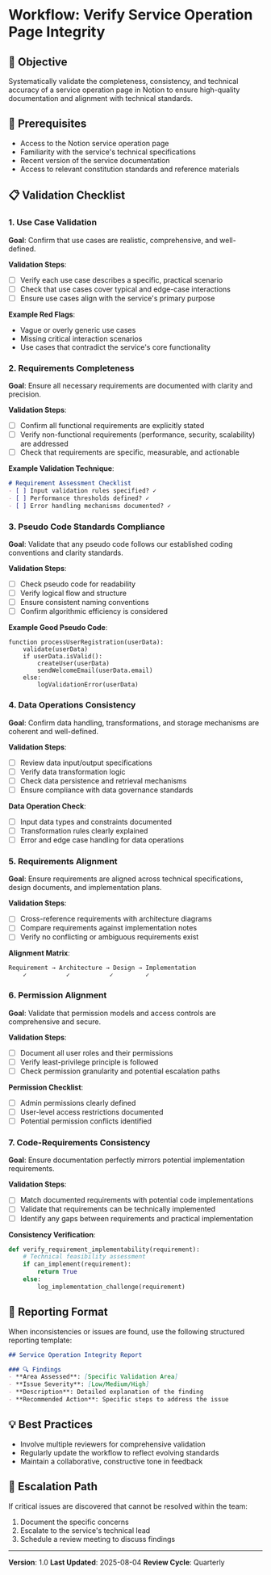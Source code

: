 # Workflow: Verify Service Operation Page Integrity

## 🎯 Objective
Systematically validate the completeness, consistency, and technical accuracy of a service operation page in Notion to ensure high-quality documentation and alignment with technical standards.

## 🚦 Prerequisites
- Access to the Notion service operation page
- Familiarity with the service's technical specifications
- Recent version of the service documentation
- Access to relevant constitution standards and reference materials

## 📋 Validation Checklist

### 1. Use Case Validation
**Goal**: Confirm that use cases are realistic, comprehensive, and well-defined.

**Validation Steps**:
- [ ] Verify each use case describes a specific, practical scenario
- [ ] Check that use cases cover typical and edge-case interactions
- [ ] Ensure use cases align with the service's primary purpose

**Example Red Flags**:
- Vague or overly generic use cases
- Missing critical interaction scenarios
- Use cases that contradict the service's core functionality

### 2. Requirements Completeness
**Goal**: Ensure all necessary requirements are documented with clarity and precision.

**Validation Steps**:
- [ ] Confirm all functional requirements are explicitly stated
- [ ] Verify non-functional requirements (performance, security, scalability) are addressed
- [ ] Check that requirements are specific, measurable, and actionable

**Example Validation Technique**:
```markdown
# Requirement Assessment Checklist
- [ ] Input validation rules specified? ✓
- [ ] Performance thresholds defined? ✓
- [ ] Error handling mechanisms documented? ✓
```

### 3. Pseudo Code Standards Compliance
**Goal**: Validate that any pseudo code follows our established coding conventions and clarity standards.

**Validation Steps**:
- [ ] Check pseudo code for readability
- [ ] Verify logical flow and structure
- [ ] Ensure consistent naming conventions
- [ ] Confirm algorithmic efficiency is considered

**Example Good Pseudo Code**:
```
function processUserRegistration(userData):
    validate(userData)
    if userData.isValid():
        createUser(userData)
        sendWelcomeEmail(userData.email)
    else:
        logValidationError(userData)
```

### 4. Data Operations Consistency
**Goal**: Confirm data handling, transformations, and storage mechanisms are coherent and well-defined.

**Validation Steps**:
- [ ] Review data input/output specifications
- [ ] Verify data transformation logic
- [ ] Check data persistence and retrieval mechanisms
- [ ] Ensure compliance with data governance standards

**Data Operation Check**:
- [ ] Input data types and constraints documented
- [ ] Transformation rules clearly explained
- [ ] Error and edge case handling for data operations

### 5. Requirements Alignment
**Goal**: Ensure requirements are aligned across technical specifications, design documents, and implementation plans.

**Validation Steps**:
- [ ] Cross-reference requirements with architecture diagrams
- [ ] Compare requirements against implementation notes
- [ ] Verify no conflicting or ambiguous requirements exist

**Alignment Matrix**:
```
Requirement → Architecture → Design → Implementation
    ✓           ✓           ✓         ✓
```

### 6. Permission Alignment
**Goal**: Validate that permission models and access controls are comprehensive and secure.

**Validation Steps**:
- [ ] Document all user roles and their permissions
- [ ] Verify least-privilege principle is followed
- [ ] Check permission granularity and potential escalation paths

**Permission Checklist**:
- [ ] Admin permissions clearly defined
- [ ] User-level access restrictions documented
- [ ] Potential permission conflicts identified

### 7. Code-Requirements Consistency
**Goal**: Ensure documentation perfectly mirrors potential implementation requirements.

**Validation Steps**:
- [ ] Match documented requirements with potential code implementations
- [ ] Validate that requirements can be technically implemented
- [ ] Identify any gaps between requirements and practical implementation

**Consistency Verification**:
```python
def verify_requirement_implementability(requirement):
    # Technical feasibility assessment
    if can_implement(requirement):
        return True
    else:
        log_implementation_challenge(requirement)
```

## 🏁 Reporting Format
When inconsistencies or issues are found, use the following structured reporting template:

```markdown
## Service Operation Integrity Report

### 🔍 Findings
- **Area Assessed**: [Specific Validation Area]
- **Issue Severity**: [Low/Medium/High]
- **Description**: Detailed explanation of the finding
- **Recommended Action**: Specific steps to address the issue
```

## 💡 Best Practices
- Involve multiple reviewers for comprehensive validation
- Regularly update the workflow to reflect evolving standards
- Maintain a collaborative, constructive tone in feedback

## 🚨 Escalation Path
If critical issues are discovered that cannot be resolved within the team:
1. Document the specific concerns
2. Escalate to the service's technical lead
3. Schedule a review meeting to discuss findings

---

**Version**: 1.0
**Last Updated**: 2025-08-04
**Review Cycle**: Quarterly
```